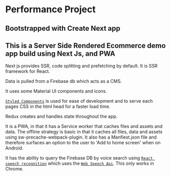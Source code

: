 # Performance Project

## Bootstrapped with Create Next app

## This is a Server Side Rendered Ecommerce demo app build using Next Js, and PWA

Next js provides SSR, code splitting and prefetching by default. It is SSR framework for React.

Data is pulled from a Firebase db which acts as a CMS.

It uses some Material UI components and icons.

[`Styled Components`](https://www.styled-components.com/) is used for ease of development and to serve each pages CSS in the html head for a faster load time.

Redux creates and handles state throughout the app.

It is a PWA, in that it has a Service worker that caches files and assets and data. The offline strategy is basic in that it caches all files, data and assets using sw-precache-webpack-plugin. It also has a Manfiest.json file and therefore surfaces an option to the user to 'Add to home screen' when on Android.

It has the ability to query the Firebase DB by voice search using [`React speech recognition`](https://www.npmjs.com/package/react-speech-recognition) which uses the [`Web Speech Api`](https://developer.mozilla.org/en-US/docs/Web/API/SpeechRecognition). This only works in Chrome.
